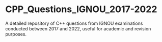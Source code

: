 # CPP_Questions_IGNOU_2017-2022
A detailed repository of C++ questions from IGNOU examinations conducted between 2017 and 2022, useful for academic and revision purposes.
